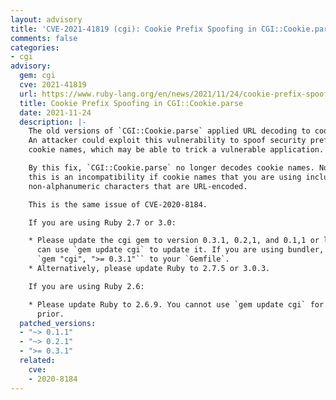 ```yaml
---
layout: advisory
title: 'CVE-2021-41819 (cgi): Cookie Prefix Spoofing in CGI::Cookie.parse'
comments: false
categories:
- cgi
advisory:
  gem: cgi
  cve: 2021-41819
  url: https://www.ruby-lang.org/en/news/2021/11/24/cookie-prefix-spoofing-in-cgi-cookie-parse-cve-2021-41819/
  title: Cookie Prefix Spoofing in CGI::Cookie.parse
  date: 2021-11-24
  description: |-
    The old versions of `CGI::Cookie.parse` applied URL decoding to cookie names.
    An attacker could exploit this vulnerability to spoof security prefixes in
    cookie names, which may be able to trick a vulnerable application.

    By this fix, `CGI::Cookie.parse` no longer decodes cookie names. Note that
    this is an incompatibility if cookie names that you are using include
    non-alphanumeric characters that are URL-encoded.

    This is the same issue of CVE-2020-8184.

    If you are using Ruby 2.7 or 3.0:

    * Please update the cgi gem to version 0.3.1, 0.2,1, and 0.1,1 or later. You
      can use `gem update cgi` to update it. If you are using bundler, please add
      `gem "cgi", ">= 0.3.1"`` to your `Gemfile`.
    * Alternatively, please update Ruby to 2.7.5 or 3.0.3.

    If you are using Ruby 2.6:

    * Please update Ruby to 2.6.9. You cannot use `gem update cgi` for Ruby 2.6 or
      prior.
  patched_versions:
  - "~> 0.1.1"
  - "~> 0.2.1"
  - ">= 0.3.1"
  related:
    cve:
    - 2020-8184
---
```

